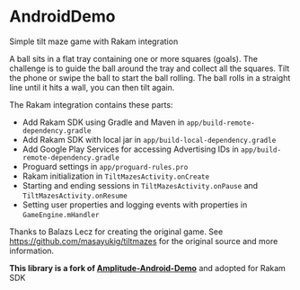 # AndroidDemo

Simple tilt maze game with Rakam integration

A ball sits in a flat tray containing one or more squares (goals). The challenge is to guide the ball around the tray and collect all the squares. Tilt the phone or swipe the ball to start the ball rolling. The ball rolls in a straight line until it hits a wall, you can then tilt again.

The Rakam integration contains these parts:

* Add Rakam SDK using Gradle and Maven in ```app/build-remote-dependency.gradle```
* Add Rakam SDK with local jar in ```app/build-local-dependency.gradle```
* Add Google Play Services for accessing Advertising IDs in ```app/build-remote-dependency.gradle```
* Proguard settings in ```app/proguard-rules.pro```
* Rakam initialization in ```TiltMazesActivity.onCreate```
* Starting and ending sessions in ```TiltMazesActivity.onPause``` and ```TiltMazesActivity.onResume```
* Setting user properties and logging events with properties in ```GameEngine.mHandler```

Thanks to Balazs Lecz for creating the original game. See https://github.com/masayukig/tiltmazes for the original source and more information.

**This library is a fork of [Amplitude-Android-Demo](https://github.com/amplitude/Android-Demo)** and adopted for Rakam SDK
